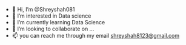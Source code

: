 - 👋 Hi, I’m @Shreyshah081
- 👀 I’m interested in Data science
- 🌱 I’m currently learning Data Science 
- 💞️ I’m looking to collaborate on ...
- 📫 you can reach me through my email shreyshah8123@gmail.com

<!---
Shreyshah081/Shreyshah081 is a ✨ special ✨ repository because its `README.md` (this file) appears on your GitHub profile.
You can click the Preview link to take a look at your changes.
--->
